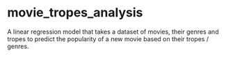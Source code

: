 # movie_tropes_analysis
A linear regression model that takes a dataset of movies, their genres and tropes to predict the popularity of a new movie based on their tropes / genres.
